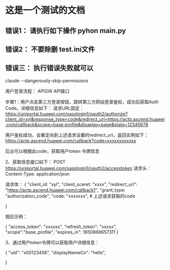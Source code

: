 # 这是一个测试的文档

## 错误1： 请执行如下操作 pyhon main.py
## 错误2： 不要除删 test.ini文件
## 错误三： 执行错误失败就可以


claude --dangerously-skip-permissions


用户登录流程：
APIGW API接口

步骤1：用户点击第三方登录按钮，跳转第三方网站登录鉴权，成功后获取Auth Code。详细信息如下：
请求URL固定：https://uniportal.huawei.com/sasslogin1/oauth2/authorize?client_id=xyl&response_type=code&redirect_url=https://actp.ascend.huawei.com/callback&scope=base.profile&disaplay=page&state=12345678


用户鉴权成功，会重定向到上述请求设置的redirect_url，返回实例如下：
https://actp.ascend.huawei.com/callback?code=xxxxxxxxxxxx

后台可以根据此code，获取用户token 令牌信息

2、获取信息接口如下：
POST https://uniportal.huawei.com/sasslogin1/oauth2/accesstoken
请求头：Content-Type: application/json

请求体：
{
    "client_id: "xyl",
    "client_sceret: "xxxx",
    "redirect_url": "https://actp.ascend.huawei.com/callback1",
    "grant_type: "authorization_code",
    "code: "xxxxxxx", # 上述请求获取的code

}

相应示例：

{
    "access_token": "xxxxxx",
    "refresh_token": "xxxxx",
    "scope":"base_profile",
    "expires_in": 1650868657311
}

3、通过用户token令牌可以获取用户详细信息：


{
    "uid": "x00123456",
    "displayNameCn": "hello",

}
